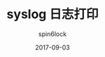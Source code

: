 ---
layout:     post
title:      syslog 日志打印
subtitle:   
date:       2017-09-03
author:     spin6lock
header-img: img/post-bg-mma-2.jpg
catalog: true
tags:
    - python
---